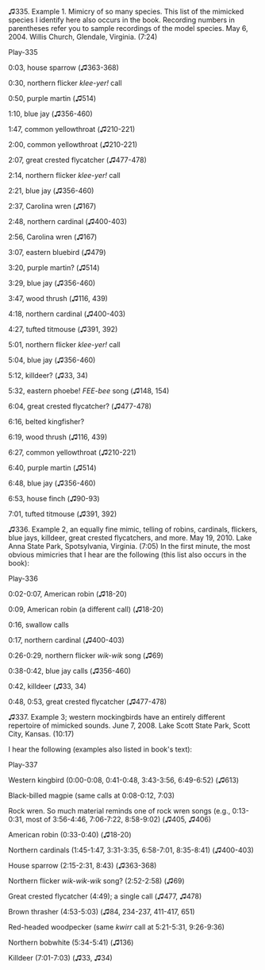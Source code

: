 ♫335. Example 1. Mimicry of so many species. This list of the mimicked
species I identify here also occurs in the book. Recording numbers in
parentheses refer you to sample recordings of the model species. May 6,
2004. Willis Church, Glendale, Virginia. (7:24)

Play-335

0:03, house sparrow (♫363-368)

0:30, northern flicker *klee-yer!* call

0:50, purple martin (♫514)

1:10, blue jay (♫356-460)

1:47, common yellowthroat (♫210-221)

2:00, common yellowthroat (♫210-221)

2:07, great crested flycatcher (♫477-478)

2:14, northern flicker *klee-yer!* call

2:21, blue jay (♫356-460)

2:37, Carolina wren (♫167)

2:48, northern cardinal (♫400-403)

2:56, Carolina wren (♫167)

3:07, eastern bluebird (♫479)

3:20, purple martin? (♫514)

3:29, blue jay (♫356-460)

3:47, wood thrush (♫116, 439)

4:18, northern cardinal (♫400-403)

4:27, tufted titmouse (♫391, 392)

5:01, northern flicker *klee-yer!* call

5:04, blue jay (♫356-460)

5:12, killdeer? (♫33, 34)

5:32, eastern phoebe! *FEE-bee* song (♫148, 154)

6:04, great crested flycatcher? (♫477-478)

6:16, belted kingfisher?

6:19, wood thrush (♫116, 439)

6:27, common yellowthroat (♫210-221)

6:40, purple martin (♫514)

6:48, blue jay (♫356-460)

6:53, house finch (♫90-93)

7:01, tufted titmouse (♫391, 392)

♫336. Example 2, an equally fine mimic, telling of robins, cardinals,
flickers, blue jays, killdeer, great crested flycatchers, and more. May
19, 2010. Lake Anna State Park, Spotsylvania, Virginia. (7:05) In the
first minute, the most obvious mimicries that I hear are the following
(this list also occurs in the book):

Play-336

0:02-0:07, American robin (♫18-20)

0:09, American robin (a different call) (♫18-20)

0:16, swallow calls

0:17, northern cardinal (♫400-403)

0:26-0:29, northern flicker *wik-wik* song (♫69)

0:38-0:42, blue jay calls (♫356-460)

0:42, killdeer (♫33, 34)

0:48, 0:53, great crested flycatcher (♫477-478)

♫337. Example 3; western mockingbirds have an entirely different
repertoire of mimicked sounds. June 7, 2008. Lake Scott State Park,
Scott City, Kansas. (10:17)

I hear the following (examples also listed in book's text):

Play-337

Western kingbird (0:00-0:08, 0:41-0:48, 3:43-3:56, 6:49-6:52) (♫613)

Black-billed magpie (same calls at 0:08-0:12, 7:03)

Rock wren. So much material reminds one of rock wren songs (e.g.,
0:13-0:31, most of 3:56-4:46, 7:06-7:22, 8:58-9:02) (♫405, ♫406)

American robin (0:33-0:40) (♫18-20)

Northern cardinals (1:45-1:47, 3:31-3:35, 6:58-7:01, 8:35-8:41)
(♫400-403)

House sparrow (2:15-2:31, 8:43) (♫363-368)

Northern flicker *wik-wik-wik* song? (2:52-2:58) (♫69)

Great crested flycatcher (4:49); a single call (♫477, ♫478)

Brown thrasher (4:53-5:03) (♫84, 234-237, 411-417, 651)

Red-headed woodpecker (same *kwirr* call at 5:21-5:31, 9:26-9:36)

Northern bobwhite (5:34-5:41) (♫136)

Killdeer (7:01-7:03) (♫33, ♫34)


